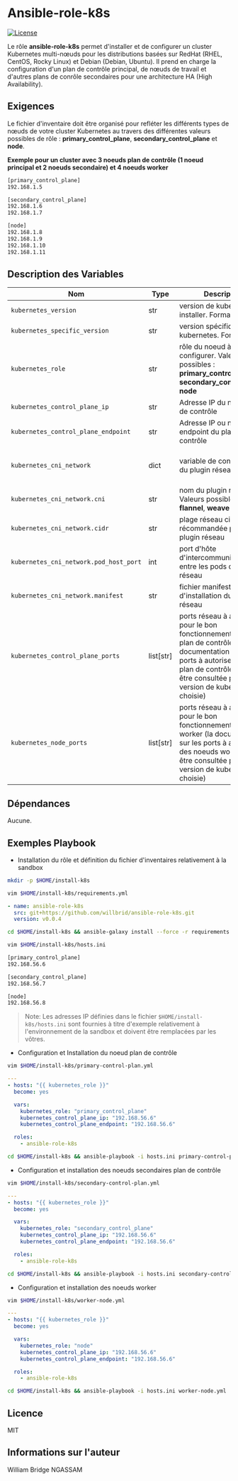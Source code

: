 # Ansible-role-k8s

[![License](https://img.shields.io/badge/license-MIT-blue.svg)](https://github.com/willbrid/ansible-role-k8s/blob/main/LICENSE)

Le rôle **ansible-role-k8s** permet d'installer et de configurer un cluster Kubernetes multi-nœuds pour les distributions basées sur RedHat (RHEL, CentOS, Rocky Linux) et Debian (Debian, Ubuntu). Il prend en charge la configuration d'un plan de contrôle principal, de nœuds de travail et d'autres plans de conrôle secondaires pour une architecture HA (High Availability).

## Exigences

Le fichier d'inventaire doit être organisé pour refléter les différents types de nœuds de votre cluster Kubernetes au travers des différentes valeurs possibles de rôle : **primary_control_plane**, **secondary_control_plane** et **node**.

**Exemple pour un cluster avec 3 noeuds plan de contrôle (1 noeud principal et 2 noeuds secondaire) et 4 noeuds worker**

```bash
[primary_control_plane]
192.168.1.5

[secondary_control_plane]
192.168.1.6
192.168.1.7

[node]
192.168.1.8
192.168.1.9
192.168.1.10
192.168.1.11
```

## Description des Variables

|Nom|Type|Description|Obligatoire|Valeur par défaut|
|---|----|-----------|-----------|-----------------|
`kubernetes_version`|str|version de kubernetes à installer. Format : x.y|non|`"1.29"`
`kubernetes_specific_version`|str|version spécifique de kubernetes. Format : x.y.z|non|`"1.29.13"`
`kubernetes_role`|str|rôle du noeud à configurer. Valeurs possibles : **primary_control_plane**, **secondary_control_plane**, **node**|non|`"primary_control_plane"`
`kubernetes_control_plane_ip`|str|Adresse IP du noeud plan de contrôle|oui|`""`
`kubernetes_control_plane_endpoint`|str|Adresse IP ou nom dns du endpoint du plan de contrôle|oui|`""`
`kubernetes_cni_network`|dict|variable de configuration du plugin réseau|oui|Voir détails ci-dessous (`kubernetes_cni_network.cni`,`kubernetes_cni_network.cidr`, `kubernetes_cni_network.pod_host_port`, `kubernetes_cni_network.manifest`)
`kubernetes_cni_network.cni`|str|nom du plugin réseau. Valeurs possibles : **calico**, **flannel**, **weave**|non|`"calico"`
`kubernetes_cni_network.cidr`|str|plage réseau cidr récommandée par le plugin réseau|non|`"172.16.0.0/16"`
`kubernetes_cni_network.pod_host_port`|int|port d'hôte d'intercommunication entre les pods du plugin réseau|non|`179`
`kubernetes_cni_network.manifest`|str|fichier manifest d'installation du plugin réseau|non|`"https://docs.projectcalico.org/manifests/calico.yaml"`
`kubernetes_control_plane_ports`|list[str]|ports réseau à autoriser pour le bon fonctionnement du noeud plan de contrôle (la documentation sur les ports à autoriser du noeud plan de contrôle devrait être consultée pour la version de kubernetes choisie)|non|`['6443', '2379-2380', '10250', '10257', '10259']`
`kubernetes_node_ports`|list[str]|ports réseau à autoriser pour le bon fonctionnement du noeud worker (la documentation sur les ports à autoriser des noeuds worker devrait être consultée pour la version de kubernetes choisie)|non|`['10250', '10256', '30000-32767']`

## Dépendances

Aucune.

## Exemples Playbook

- Installation du rôle et définition du fichier d'inventaires relativement à la sandbox

```bash
mkdir -p $HOME/install-k8s
```

```bash
vim $HOME/install-k8s/requirements.yml
```

```yaml
- name: ansible-role-k8s
  src: git+https://github.com/willbrid/ansible-role-k8s.git
  version: v0.0.4
```

```bash
cd $HOME/install-k8s && ansible-galaxy install --force -r requirements.yml
```

```bash
vim $HOME/install-k8s/hosts.ini
```

```bash
[primary_control_plane]
192.168.56.6

[secondary_control_plane]
192.168.56.7

[node]
192.168.56.8
```

> Note: Les adresses IP définies dans le fichier `$HOME/install-k8s/hosts.ini` sont fournies à titre d'exemple relativement à l'environnement de la sandbox et doivent être remplacées par les vôtres.

- Configuration et Installation du noeud plan de contrôle

```bash
vim $HOME/install-k8s/primary-control-plan.yml
```

```yaml
---
- hosts: "{{ kubernetes_role }}"
  become: yes

  vars:
    kubernetes_role: "primary_control_plane"
    kubernetes_control_plane_ip: "192.168.56.6"
    kubernetes_control_plane_endpoint: "192.168.56.6"

  roles:
    - ansible-role-k8s
```

```bash
cd $HOME/install-k8s && ansible-playbook -i hosts.ini primary-control-plan.yml
```

- Configuration et installation des noeuds secondaires plan de contrôle

```bash
vim $HOME/install-k8s/secondary-control-plan.yml
```

```yaml
---
- hosts: "{{ kubernetes_role }}"
  become: yes

  vars:
    kubernetes_role: "secondary_control_plane"
    kubernetes_control_plane_ip: "192.168.56.6"
    kubernetes_control_plane_endpoint: "192.168.56.6"

  roles:
    - ansible-role-k8s
```

```bash
cd $HOME/install-k8s && ansible-playbook -i hosts.ini secondary-control-plan.yml
```

- Configuration et installation des noeuds worker

```bash
vim $HOME/install-k8s/worker-node.yml
```

```yaml
---
- hosts: "{{ kubernetes_role }}"
  become: yes

  vars:
    kubernetes_role: "node"
    kubernetes_control_plane_ip: "192.168.56.6"
    kubernetes_control_plane_endpoint: "192.168.56.6"

  roles:
    - ansible-role-k8s
```

```bash
cd $HOME/install-k8s && ansible-playbook -i hosts.ini worker-node.yml
```

## Licence

MIT

## Informations sur l'auteur

William Bridge NGASSAM

